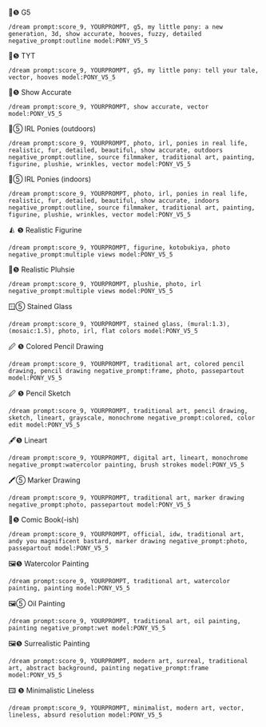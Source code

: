🐴❺ G5
```
/dream prompt:score_9, YOURPROMPT, g5, my little pony: a new generation, 3d, show accurate, hooves, fuzzy, detailed negative_prompt:outline model:PONY_V5_5
```
🐴❺ TYT
```
/dream prompt:score_9, YOURPROMPT, g5, my little pony: tell your tale, vector, hooves model:PONY_V5_5
```
🐴❺ Show Accurate
```
/dream prompt:score_9, YOURPROMPT, show accurate, vector model:PONY_V5_5
```
📸⑤ IRL Ponies (outdoors)
```
/dream prompt:score_9, YOURPROMPT, photo, irl, ponies in real life, realistic, fur, detailed, beautiful, show accurate, outdoors negative_prompt:outline, source filmmaker, traditional art, painting, figurine, plushie, wrinkles, vector model:PONY_V5_5
```
📸⑤ IRL Ponies (indoors)
```
/dream prompt:score_9, YOURPROMPT, photo, irl, ponies in real life, realistic, fur, detailed, beautiful, show accurate, indoors negative_prompt:outline, source filmmaker, traditional art, painting, figurine, plushie, wrinkles, vector model:PONY_V5_5
```
🨅 ❺ Realistic Figurine
```
/dream prompt:score_9, YOURPROMPT, figurine, kotobukiya, photo negative_prompt:multiple views model:PONY_V5_5
```
🧸❺ Realistic Pluhsie
```
/dream prompt:score_9, YOURPROMPT, plushie, photo, irl negative_prompt:multiple views model:PONY_V5_5
```
🪟⑤ Stained Glass
```
/dream prompt:score_9, YOURPROMPT, stained glass, (mural:1.3), (mosaic:1.5), photo, irl, flat colors model:PONY_V5_5
```
🖉 ❺ Colored Pencil Drawing
```
/dream prompt:score_9, YOURPROMPT, traditional art, colored pencil drawing, pencil drawing negative_prompt:frame, photo, passepartout model:PONY_V5_5
```
🖉 ❺ Pencil Sketch
```
/dream prompt:score_9, YOURPROMPT, traditional art, pencil drawing, sketch, lineart, grayscale, monochrome negative_prompt:colored, color edit model:PONY_V5_5
```
🖋❺ Lineart
```
/dream prompt:score_9, YOURPROMPT, digital art, lineart, monochrome negative_prompt:watercolor painting, brush strokes model:PONY_V5_5
```
🖍⑤ Marker Drawing
```
/dream prompt:score_9, YOURPROMPT, traditional art, marker drawing negative_prompt:photo, passepartout model:PONY_V5_5
```
📙❺ Comic Book(-ish)
```
/dream prompt:score_9, YOURPROMPT, official, idw, traditional art, andy you magnificent bastard, marker drawing negative_prompt:photo, passepartout model:PONY_V5_5
```
🖼❺ Watercolor Painting
```
/dream prompt:score_9, YOURPROMPT, traditional art, watercolor painting, painting model:PONY_V5_5
```
🖼⑤ Oil Painting
```
/dream prompt:score_9, YOURPROMPT, traditional art, oil painting, painting negative_prompt:wet model:PONY_V5_5
```
🖼❺ Surrealistic Painting
```
/dream prompt:score_9, YOURPROMPT, modern art, surreal, traditional art, abstract background, painting negative_prompt:frame model:PONY_V5_5
```
🖽 ❺ Minimalistic Lineless
```
/dream prompt:score_9, YOURPROMPT, minimalist, modern art, vector, lineless, absurd resolution model:PONY_V5_5
```
